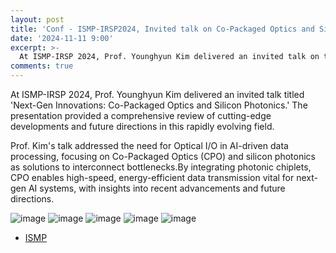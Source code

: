 ```yaml
---
layout: post
title: 'Conf - ISMP-IRSP2024, Invited talk on Co-Packaged Optics and Si Photonics'
date: '2024-11-11 9:00'
excerpt: >-
  At ISMP-IRSP 2024, Prof. Younghyun Kim delivered an invited talk on the latest advancements in Co-Packaged Optics (CPO) and Silicon Photonics, highlighting their potential to solve data bottlenecks in next-gen systems. 
comments: true
---
```

At ISMP-IRSP 2024, Prof. Younghyun Kim delivered an invited talk titled 'Next-Gen Innovations: Co-Packaged Optics and Silicon Photonics.' The presentation provided a comprehensive review of cutting-edge developments and future directions in this rapidly evolving field.

Prof. Kim's talk addressed the need for Optical I/O in AI-driven data processing, focusing on Co-Packaged Optics (CPO) and silicon photonics as solutions to interconnect bottlenecks.By integrating photonic chiplets, CPO enables high-speed, energy-efficient data transmission vital for next-gen AI systems, with insights into recent advancements and future directions.


![image](https://github.com/user-attachments/assets/f75de771-15ac-4e06-ace7-64d318dae1ff)
![image](https://github.com/user-attachments/assets/af23085d-9079-4f88-a41b-f0e5ed05147f)
![image](https://github.com/user-attachments/assets/a90be13a-a297-4ce0-9ed2-105fb112b4a8)
![image](https://github.com/user-attachments/assets/b634c8c1-5088-403d-b98d-e3d9803e871d)
![image](https://github.com/user-attachments/assets/f5d07ce0-69e9-4a59-aacc-3643f25e3acf)

  

- [ISMP](https://www.ismp.or.kr/html/?)
